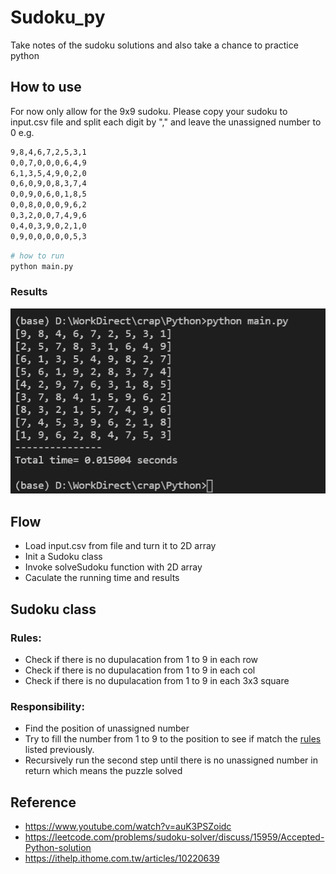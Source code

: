 # Sudoku_py
Take notes of the sudoku solutions and also take a chance to practice python

## How to use 
For now only allow for the 9x9 sudoku.
Please copy your sudoku to input.csv file and split each digit by "," and leave the unassigned number to 0
e.g.
```sh
9,8,4,6,7,2,5,3,1
0,0,7,0,0,0,6,4,9
6,1,3,5,4,9,0,2,0
0,6,0,9,0,8,3,7,4
0,0,9,0,6,0,1,8,5
0,0,8,0,0,0,9,6,2
0,3,2,0,0,7,4,9,6
0,4,0,3,9,0,2,1,0
0,9,0,0,0,0,0,5,3
```

```python
# how to run
python main.py
```
### Results
![sample image](./results/202202211046.jpg)


## Flow
- Load input.csv from file and turn it to 2D array 
- Init a Sudoku class
- Invoke solveSudoku function with 2D array
- Caculate the running time and results

## Sudoku class
### Rules:
- Check if there is no dupulacation from 1 to 9 in each row
- Check if there is no dupulacation from 1 to 9 in each col
- Check if there is no dupulacation from 1 to 9 in each 3x3 square
### Responsibility:
- Find the position of unassigned number
- Try to fill the number from 1 to 9 to the position to see if match the [rules](###Rules) listed previously. 
- Recursively run the second step until there is no unassigned number in return which means the puzzle solved

## Reference
- https://www.youtube.com/watch?v=auK3PSZoidc
- https://leetcode.com/problems/sudoku-solver/discuss/15959/Accepted-Python-solution
- https://ithelp.ithome.com.tw/articles/10220639